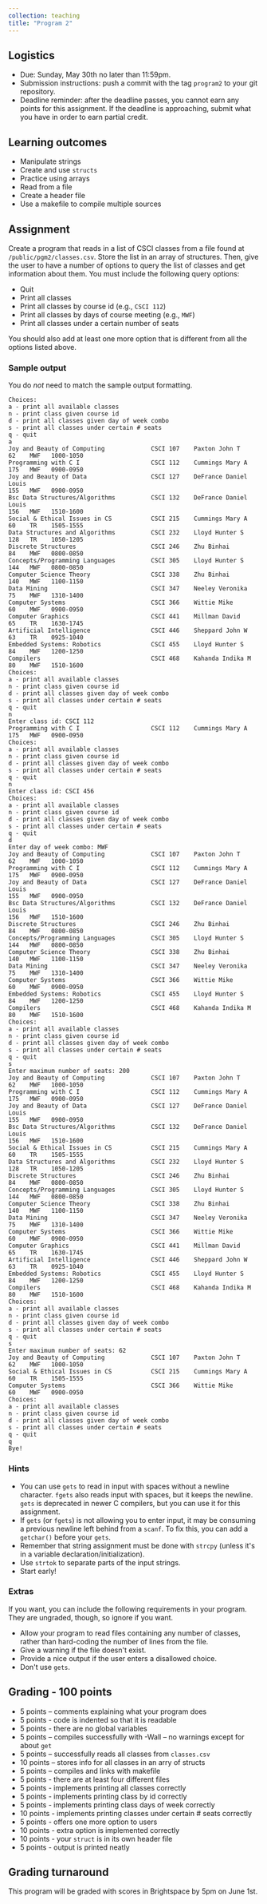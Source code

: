 ```yaml
---
collection: teaching
title: "Program 2"
---
```


## Logistics
* Due: Sunday, May 30th no later than 11:59pm.
* Submission instructions: push a commit with the tag `program2` to your git
	repository.
* Deadline reminder: after the deadline passes, you cannot earn any points for
	this assignment. If the deadline is approaching, submit what you have in
	order to earn partial credit.

## Learning outcomes
* Manipulate strings
* Create and use `structs`
* Practice using arrays
* Read from a file
* Create a header file
* Use a makefile to compile multiple sources

## Assignment

Create a program that reads in a list of CSCI classes from a file found at
`/public/pgm2/classes.csv`.  Store the
list in an array of structures. Then, give the user to have a number of
options to query the list of classes and get information about them. You must
include the following query options:
* Quit
* Print all classes
* Print all classes by course id (e.g., `CSCI 112`)
* Print all classes by days of course meeting (e.g., `MWF`)
* Print all classes under a certain number of seats

You should also add at least one more option that is different from all the
options listed above.

### Sample output

You do *not* need to match the sample output formatting.

```
Choices:
a - print all available classes
n - print class given course id
d - print all classes given day of week combo
s - print all classes under certain # seats
q - quit
a
Joy and Beauty of Computing             CSCI 107    Paxton John T
62    MWF   1000-1050   
Programming with C I                    CSCI 112    Cummings Mary A
175   MWF   0900-0950   
Joy and Beauty of Data                  CSCI 127    DeFrance Daniel Louis
155   MWF   0900-0950   
Bsc Data Structures/Algorithms          CSCI 132    DeFrance Daniel Louis
156   MWF   1510-1600   
Social & Ethical Issues in CS           CSCI 215    Cummings Mary A
60    TR    1505-1555   
Data Structures and Algorithms          CSCI 232    Lloyd Hunter S
128   TR    1050-1205   
Discrete Structures                     CSCI 246    Zhu Binhai
84    MWF   0800-0850   
Concepts/Programming Languages          CSCI 305    Lloyd Hunter S
144   MWF   0800-0850   
Computer Science Theory                 CSCI 338    Zhu Binhai
140   MWF   1100-1150   
Data Mining                             CSCI 347    Neeley Veronika
75    MWF   1310-1400   
Computer Systems                        CSCI 366    Wittie Mike
60    MWF   0900-0950   
Computer Graphics                       CSCI 441    Millman David
65    TR    1630-1745   
Artificial Intelligence                 CSCI 446    Sheppard John W
63    TR    0925-1040   
Embedded Systems: Robotics              CSCI 455    Lloyd Hunter S
84    MWF   1200-1250   
Compilers                               CSCI 468    Kahanda Indika M
80    MWF   1510-1600   
Choices:
a - print all available classes
n - print class given course id
d - print all classes given day of week combo
s - print all classes under certain # seats
q - quit
n
Enter class id: CSCI 112
Programming with C I                    CSCI 112    Cummings Mary A
175   MWF   0900-0950   
Choices:
a - print all available classes
n - print class given course id
d - print all classes given day of week combo
s - print all classes under certain # seats
q - quit
n
Enter class id: CSCI 456
Choices:
a - print all available classes
n - print class given course id
d - print all classes given day of week combo
s - print all classes under certain # seats
q - quit
d
Enter day of week combo: MWF
Joy and Beauty of Computing             CSCI 107    Paxton John T
62    MWF   1000-1050   
Programming with C I                    CSCI 112    Cummings Mary A
175   MWF   0900-0950   
Joy and Beauty of Data                  CSCI 127    DeFrance Daniel Louis
155   MWF   0900-0950   
Bsc Data Structures/Algorithms          CSCI 132    DeFrance Daniel Louis
156   MWF   1510-1600   
Discrete Structures                     CSCI 246    Zhu Binhai
84    MWF   0800-0850   
Concepts/Programming Languages          CSCI 305    Lloyd Hunter S
144   MWF   0800-0850   
Computer Science Theory                 CSCI 338    Zhu Binhai
140   MWF   1100-1150   
Data Mining                             CSCI 347    Neeley Veronika
75    MWF   1310-1400   
Computer Systems                        CSCI 366    Wittie Mike
60    MWF   0900-0950   
Embedded Systems: Robotics              CSCI 455    Lloyd Hunter S
84    MWF   1200-1250   
Compilers                               CSCI 468    Kahanda Indika M
80    MWF   1510-1600   
Choices:
a - print all available classes
n - print class given course id
d - print all classes given day of week combo
s - print all classes under certain # seats
q - quit
s
Enter maximum number of seats: 200
Joy and Beauty of Computing             CSCI 107    Paxton John T
62    MWF   1000-1050   
Programming with C I                    CSCI 112    Cummings Mary A
175   MWF   0900-0950   
Joy and Beauty of Data                  CSCI 127    DeFrance Daniel Louis
155   MWF   0900-0950   
Bsc Data Structures/Algorithms          CSCI 132    DeFrance Daniel Louis
156   MWF   1510-1600   
Social & Ethical Issues in CS           CSCI 215    Cummings Mary A
60    TR    1505-1555   
Data Structures and Algorithms          CSCI 232    Lloyd Hunter S
128   TR    1050-1205   
Discrete Structures                     CSCI 246    Zhu Binhai
84    MWF   0800-0850   
Concepts/Programming Languages          CSCI 305    Lloyd Hunter S
144   MWF   0800-0850   
Computer Science Theory                 CSCI 338    Zhu Binhai
140   MWF   1100-1150   
Data Mining                             CSCI 347    Neeley Veronika
75    MWF   1310-1400   
Computer Systems                        CSCI 366    Wittie Mike
60    MWF   0900-0950   
Computer Graphics                       CSCI 441    Millman David
65    TR    1630-1745   
Artificial Intelligence                 CSCI 446    Sheppard John W
63    TR    0925-1040   
Embedded Systems: Robotics              CSCI 455    Lloyd Hunter S
84    MWF   1200-1250   
Compilers                               CSCI 468    Kahanda Indika M
80    MWF   1510-1600   
Choices:
a - print all available classes
n - print class given course id
d - print all classes given day of week combo
s - print all classes under certain # seats
q - quit
s
Enter maximum number of seats: 62
Joy and Beauty of Computing             CSCI 107    Paxton John T
62    MWF   1000-1050   
Social & Ethical Issues in CS           CSCI 215    Cummings Mary A
60    TR    1505-1555   
Computer Systems                        CSCI 366    Wittie Mike
60    MWF   0900-0950   
Choices:
a - print all available classes
n - print class given course id
d - print all classes given day of week combo
s - print all classes under certain # seats
q - quit
q
Bye!
```

### Hints
* You can use `gets` to read in input with spaces without a newline character.
	`fgets` also reads input with spaces, but it keeps the newline. `gets` is
	deprecated in newer C compilers, but you can use it for this assignment.
* If `gets` (or `fgets`) is not allowing you to enter input, it may be
	consuming a previous newline left behind from a `scanf`. To fix this, you
	can add a `getchar()` before your `gets`.
* Remember that string assignment must be done with `strcpy` (unless it's in a
	variable declaration/initialization).
* Use `strtok` to separate parts of the input strings.
* Start early!

### Extras

If you want, you can include the following requirements in your program. They
are ungraded, though, so ignore if you want.
* Allow your program to read files containing any number of classes, rather
	than hard-coding the number of lines from the file.
* Give a warning if the file doesn't exist.
* Provide a nice output if the user enters a disallowed choice.
* Don't use `gets`.

## Grading - 100 points
* 5 points – comments explaining what your program does
* 5 points - code is indented so that it is readable
* 5 points - there are no global variables
* 5 points – compiles successfully with -Wall – no warnings except for about
	`get`
* 5 points – successfully reads all classes from `classes.csv`
* 10 points – stores info for all classes in an arry of structs
* 5 points – compiles and links  with makefile
* 5 points - there are at least four different files
* 5 points - implements printing all classes correctly
* 5 points - implements printing class by id correctly
* 5 points - implements printing class days of week correctly
* 10 points - implements printing classes under certain # seats correctly
* 5 points - offers one more option to users
* 10 points - extra option is implemented correctly
* 10 points - your `struct` is in its own header file
* 5 points - output is printed neatly

## Grading turnaround
This program will be graded with scores in Brightspace by 5pm on June 1st.
